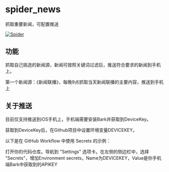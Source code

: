 
  


# spider_news
抓取重要新闻，可配置推送


 [![Spider](https://github.com/hjue/spider_news/actions/workflows/python-app.yml/badge.svg)](https://github.com/hjue/spider_news/actions/workflows/python-app.yml)


## 功能


抓取自己挑选的新闻源，新闻可按照关键词过滤后，推送符合要求的新闻到手机上。

第一个新闻源：《新闻联播》，每晚9点抓取当天新闻联播的主要内容，推送到手机上



## 关于推送

目前仅支持推送到iOS手机上，手机端需要安装Bark并获取到DeviceKey。

获取到DeviceKey后，在Github项目中设置环境变量DEVICEKEY。

以下是在 GitHub Workflow 中使用 Secrets 的示例：

打开你的代码仓库。导航到 "Settings" 选项卡。在左侧的侧边栏中，选择 "Secrets"，增加Environment secrets，Name为DEVICEKEY，Value是你手机端Bark中获取到的APIKEY

